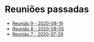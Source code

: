# Reuniões passadas

- [Reunião 9 - 2020-08-19](https://docs.google.com/document/d/1AW1BnVv_Lf2wYYxVxlIDw9-Hug1EcLiF_-Q7p4FLw3o)
- [Reunião 8 - 2020-08-05](https://docs.google.com/document/d/1H3xsaIh34306oOW7m4VX7uDLnosFDyqjalntj130p2s)
- [Reunião 7 - 2020-07-29](https://docs.google.com/document/d/1lAi6OW6Qu-LPfDFxfq5IGCJCFU4cefLwnKNIHNEZWLg)
